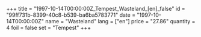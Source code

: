 +++
title = "1997-10-14T00:00:00Z_Tempest_Wasteland_[en]_false"
id = "99ff731b-8399-40c8-b539-ba6ba5783771"
date = "1997-10-14T00:00:00Z"
name = "Wasteland"
lang = ["en"]
price = "27.86"
quantity = 4
foil = false
set = "Tempest"
+++
